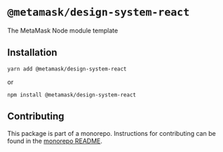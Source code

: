 # `@metamask/design-system-react`

The MetaMask Node module template

## Installation

`yarn add @metamask/design-system-react`

or

`npm install @metamask/design-system-react`

## Contributing

This package is part of a monorepo. Instructions for contributing can be found in the [monorepo README](https://github.com/MetaMask/metamask-design-system#readme).
